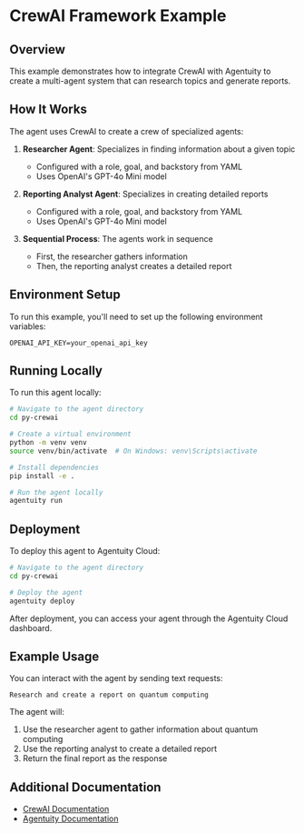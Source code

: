 # CrewAI Framework Example

## Overview
This example demonstrates how to integrate CrewAI with Agentuity to create a multi-agent system that can research topics and generate reports.

## How It Works
The agent uses CrewAI to create a crew of specialized agents:

1. **Researcher Agent**: Specializes in finding information about a given topic
   - Configured with a role, goal, and backstory from YAML
   - Uses OpenAI's GPT-4o Mini model

2. **Reporting Analyst Agent**: Specializes in creating detailed reports
   - Configured with a role, goal, and backstory from YAML
   - Uses OpenAI's GPT-4o Mini model

3. **Sequential Process**: The agents work in sequence
   - First, the researcher gathers information
   - Then, the reporting analyst creates a detailed report

## Environment Setup
To run this example, you'll need to set up the following environment variables:

```
OPENAI_API_KEY=your_openai_api_key
```

## Running Locally
To run this agent locally:

```bash
# Navigate to the agent directory
cd py-crewai

# Create a virtual environment
python -m venv venv
source venv/bin/activate  # On Windows: venv\Scripts\activate

# Install dependencies
pip install -e .

# Run the agent locally
agentuity run
```

## Deployment
To deploy this agent to Agentuity Cloud:

```bash
# Navigate to the agent directory
cd py-crewai

# Deploy the agent
agentuity deploy
```

After deployment, you can access your agent through the Agentuity Cloud dashboard.

## Example Usage
You can interact with the agent by sending text requests:

```
Research and create a report on quantum computing
```

The agent will:
1. Use the researcher agent to gather information about quantum computing
2. Use the reporting analyst to create a detailed report
3. Return the final report as the response

## Additional Documentation
- [CrewAI Documentation](https://docs.crewai.com/)
- [Agentuity Documentation](https://agentuity.dev/)
